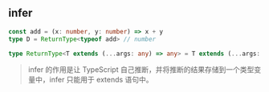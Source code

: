 ## infer

```ts
const add = (x: number, y: number) => x + y
type D = ReturnType<typeof add> // number
```

```ts
type ReturnType<T extends (...args: any) => any> = T extends (...args: any) => infer R ? R : any
```

> infer 的作用是让 TypeScript 自己推断，并将推断的结果存储到一个类型变量中，infer 只能用于 extends 语句中。